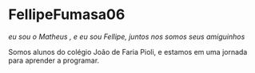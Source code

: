 # FellipeFumasa06
_eu sou o Matheus ,
e eu sou Fellipe, 
juntos nos somos 
seus amiguinhos_

  Somos alunos do colégio João de Faria Pioli, e estamos em uma jornada para aprender a programar.
